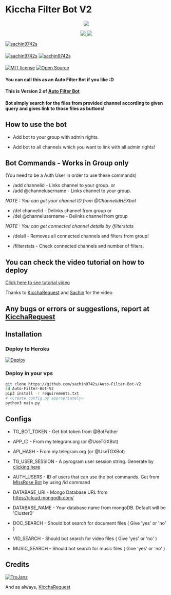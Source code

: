 # Kiccha Filter Bot V2

<p align="center">
  <a href="https://www.python.org">
    <img src="http://ForTheBadge.com/images/badges/made-with-python.svg">

  </a>
</p>
<p align="center">
  <a href="https://github.com/sachin9742s/Auto-Filter-Bot-V2/stargazers">
    <img src="https://img.shields.io/github/stars/sachin9742s/Auto-Filter-Bot-V2?style=social">

  </a>
  
  <a href="https://github.com/sachin9742s/Auto-Filter-Bot-V2/fork">
    <img src="https://img.shields.io/github/forks/sachin9742s/Auto-Filter-Bot-V2?label=Fork&style=social">

  </a>  
</p>

[![sachin9742s](https://img.shields.io/badge/-Channel-orange?style=for-the-badge&logo=telegram)](https://telegram.dog/sachin9742s)  
ㅤㅤㅤㅤㅤㅤㅤ  
[![sachin9742s](https://img.shields.io/badge/sachin9742s-Support-red?style=flat&logo=telegram)](https://telegram.dog/KicchaRequest)  [![sachin9742s](https://img.shields.io/badge/sachin9742s-Website-red?style=flat&logo=CodersRank)](https://sachin9742s.me)  
ㅤㅤㅤㅤㅤㅤㅤ  
[![MIT license](https://img.shields.io/badge/License-MIT-blue?style=flat)](https://github.com/sachin9742s/Auto-Filter-Bot-V2/blob/main/LICENSE)  [![Open Source](https://badges.frapsoft.com/os/v2/open-source.svg?v=103)](https://github.com/sachin9742s/Auto-Filter-Bot-V2)





#### You can call this as an Auto Filter Bot if you like :D
#### This is Version 2 of [Auto Filter Bot](https://github.com/sachin9742s/Auto-Filter-Bot)
#### Bot simply search for the files from provided channel according to given query and gives link to those files as buttons!

## How to use the bot
* Add bot to your group with admin rights.

* Add bot to all channels which you want to link with all admin rights!

## Bot Commands - Works in Group only

(You need to be a Auth User in order to use these commands)

* /add channelid  -  Links channel to your group.
or
* /add @channelusername - Links channel to your group.

<i>NOTE : You can get your channel ID from @ChannelidHEXbot </i>


* /del channelid  -  Delinks channel from group
or
* /del @channelusername  -  Delinks channel from group

<i>NOTE : You can get connected channel details by /filterstats </i>


* /delall  -  Removes all connected channels and filters from group!

* /filterstats  -  Check connected channels and number of filters.

## You can check the video tutorial on how to deploy

[Click here to see tutorial video](https://youtu.be/zum9AUlOgtQ)

Thanks to [KicchaRequest](https://telegram.dog/KicchaRequest) and [Sachin](https://telegram.dog/sachin_official_admin) for the video

## Any bugs or errors or suggestions, report at [KicchaRequest](https://telegram.dog/KicchaRequest)


## Installation

### Deploy to Heroku
[![Deploy](https://www.herokucdn.com/deploy/button.svg)](https://heroku.com/deploy?template=https://github.com/sachin9742s/Auto-Filter-Bot-V2)

### Deploy in your vps
```sh
git clone https://github.com/sachin9742s/Auto-Filter-Bot-V2
cd Auto-Filter-Bot-V2
pip3 install -r requirements.txt
# <Create config.py appropriately>
python3 main.py
```

## Configs

* TG_BOT_TOKEN  - Get bot token from @BotFather

* APP_ID        - From my.telegram.org (or @UseTGXBot)

* API_HASH      - From my.telegram.org (or @UseTGXBot)

* TG_USER_SESSION  - A pyrogram user session string. Generate by [clicking here](https://repl.it/@prgofficial/String-Gen)

* AUTH_USERS  - ID of users that can use the bot commands. Get from [MissRose Bot](https://telegram.dog/MissRose_bot) by using /id command

* DATABASE_URI  - Mongo Database URL from https://cloud.mongodb.com/

* DATABASE_NAME  - Your database name from mongoDB. Default will be 'Cluster0'

* DOC_SEARCH  - Should bot search for document files ( Give 'yes' or 'no' )

* VID_SEARCH  - Should bot search for video files ( Give 'yes' or 'no' )

* MUSIC_SEARCH  - Should bot search for music files ( Give 'yes' or 'no' )

## Credits

[![TroJanz](https://img.shields.io/badge/Pyrogram%20-%23F37626.svg?&style=for-the-badge&logo=telegram&logoColor=white)](https://github.com/pyrogram/pyrogram)

And as always, [KicchaRequest](https://telegram.dog/KicchaRequest)
